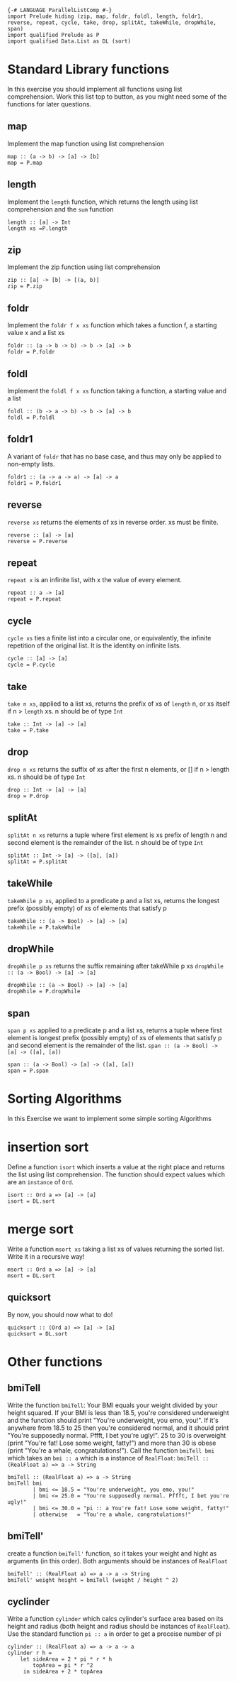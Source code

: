 ```
{-# LANGUAGE ParallelListComp #-}
import Prelude hiding (zip, map, foldr, foldl, length, foldr1, reverse, repeat, cycle, take, drop, splitAt, takeWhile, dropWhile, span)
import qualified Prelude as P
import qualified Data.List as DL (sort)
```

# Standard Library functions
In this exercise you should implement all functions
using list comprehension. 
Work this list top to button, as you might need some of the functions for later questions.

## map
Implement the map function using list comprehension
```
map :: (a -> b) -> [a] -> [b]
map = P.map
```

## length
Implement the `length` function, which returns the length
using list comprehension and the `sum` function
```
length :: [a] -> Int
length xs =P.length
```

## zip
Implement the zip function using list comprehension
```
zip :: [a] -> [b] -> [(a, b)]
zip = P.zip
```
## foldr
Implement the `foldr f x xs` function which takes a function f, a starting value x  and a list xs
```
foldr :: (a -> b -> b) -> b -> [a] -> b
foldr = P.foldr
```

## foldl
Implement the `foldl f x xs` function taking a function, a starting value and a list
```
foldl :: (b -> a -> b) -> b -> [a] -> b 
foldl = P.foldl
```

## foldr1
A variant of `foldr` that has no base case, and thus may only be applied to non-empty lists.
```
foldr1 :: (a -> a -> a) -> [a] -> a 
foldr1 = P.foldr1
```
## reverse
`reverse xs` returns the elements of xs in reverse order. xs must be finite.
```
reverse :: [a] -> [a] 
reverse = P.reverse
```

## repeat
`repeat x` is an infinite list, with x the value of every element.
```
repeat :: a -> [a]
repeat = P.repeat
```

## cycle
`cycle xs` ties a finite list into a circular one, or equivalently, the infinite repetition of the original list. It is the identity on infinite lists.
```
cycle :: [a] -> [a] 
cycle = P.cycle
```

## take
`take n xs`, applied to a list xs, returns the prefix of xs of `length` n, or xs itself if n > `length` xs.
n should be of type `Int`
```
take :: Int -> [a] -> [a] 
take = P.take
```

## drop 
`drop n xs` returns the suffix of xs after the first n elements, or [] if n > length xs.
n should be of type `Int`
```
drop :: Int -> [a] -> [a]
drop = P.drop
```

## splitAt
`splitAt n xs` returns a tuple where first element is xs prefix of length n and second element is the remainder of the list.
n should be of type `Int`
```
splitAt :: Int -> [a] -> ([a], [a]) 
splitAt = P.splitAt
```

## takeWhile
`takeWhile p xs`, applied to a predicate p and a list xs, returns the longest prefix (possibly empty) of xs of elements that satisfy p
```
takeWhile :: (a -> Bool) -> [a] -> [a]
takeWhile = P.takeWhile
```

## dropWhile
`dropWhile p xs` returns the suffix remaining after takeWhile p xs
`dropWhile :: (a -> Bool) -> [a] -> [a] `
```
dropWhile :: (a -> Bool) -> [a] -> [a] 
dropWhile = P.dropWhile
```

## span
`span p xs` applied to a predicate p and a list xs, returns a tuple where first element is longest prefix (possibly empty) of xs of elements that satisfy p and second element is the remainder of the list.
`span :: (a -> Bool) -> [a] -> ([a], [a])` 
```
span :: (a -> Bool) -> [a] -> ([a], [a])
span = P.span
```



# Sorting Algorithms
In this Exercise we want to implement some simple sorting 
Algorithms

# insertion sort
Define a function `isort` which inserts a value at the right place 
and returns the list using list comprehension. The function should expect values which are an `instance` 
of `Ord`.
``` 
isort :: Ord a => [a] -> [a]
isort = DL.sort
```

# merge sort
Write a function `msort xs` taking a list xs of values 
returning the sorted list. Write it in a recursive way!

```
msort :: Ord a => [a] -> [a]
msort = DL.sort
```

## quicksort
By now, you should now what to do!
```
quicksort :: (Ord a) => [a] -> [a]  
quicksort = DL.sort
``` 


# Other functions

## bmiTell
Write the function `bmiTell`:
Your BMI equals your weight divided by your height squared. If your BMI is less than 18.5, you're considered underweight and the function should print "You're underweight, you emo, you!". If it's anywhere from 18.5 to 25 then you're considered normal, and it should print "You're supposedly normal. Pffft, I bet you're ugly!". 25 to 30 is overweight (print "You're fat! Lose some weight, fatty!") and more than 30 is obese (print  "You're a whale, congratulations!"). Call the function `bmiTell bmi` which takes an `bmi :: a` which is a instance of `RealFloat`: 
`bmiTell :: (RealFloat a) => a -> String`
```
bmiTell :: (RealFloat a) => a -> String  
bmiTell bmi  
        | bmi <= 18.5 = "You're underweight, you emo, you!"  
        | bmi <= 25.0 = "You're supposedly normal. Pffft, I bet you're ugly!"  
        | bmi <= 30.0 = "pi :: a You're fat! Lose some weight, fatty!"  
        | otherwise   = "You're a whale, congratulations!"  
```

## bmiTell'
create a function `bmiTell'` function, so it takes your weight and hight as arguments (in this order). Both arguments should be instances of `RealFloat`
```
bmiTell' :: (RealFloat a) => a -> a -> String
bmiTell' weight height = bmiTell (weight / height ^ 2)
```

## cyclinder
Write a function `cylinder` which calcs cylinder's surface area based on its height and radius (both height and radius should be instances of `RealFloat`). Use the standard function `pi :: a` in order to get a preceise number of pi 
```
cylinder :: (RealFloat a) => a -> a -> a  
cylinder r h = 
    let sideArea = 2 * pi * r * h  
        topArea = pi * r ^2  
     in sideArea + 2 * topArea  
```
